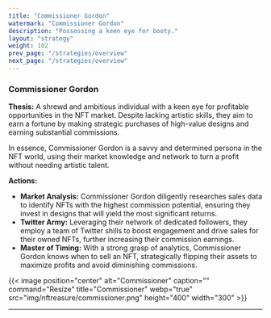 ```yaml
---
title: "Commissioner Gordon"
watermark: "Commissioner Gordon"
description: "Possessing a keen eye for booty."
layout: "strategy"
weight: 102
prev_page: "/strategies/overview"
next_page: "/strategies/overview"
---
```


### Commissioner Gordon

**Thesis:** A shrewd and ambitious individual with a keen eye for profitable opportunities in the NFT market. Despite lacking artistic skills, they aim to earn a fortune by making strategic purchases of high-value designs and earning substantial commissions.

In essence, Commissioner Gordon is a savvy and determined persona in the NFT world, using their market knowledge and network to turn a profit without needing artistic talent.

**Actions:**

- **Market Analysis:** Commissioner Gordon diligently researches sales data to identify NFTs with the highest commission potential, ensuring they invest in designs that will yield the most significant returns.
- **Twitter Army:** Leveraging their network of dedicated followers, they employ a team of Twitter shills to boost engagement and drive sales for their owned NFTs, further increasing their commission earnings.
- **Master of Timing:** With a strong grasp of analytics, Commissioner Gordon knows when to sell an NFT, strategically flipping their assets to maximize profits and avoid diminishing commissions.

{{< image position="center" alt="Commissioner" caption="" command="Resize" title="Commissioner" webp="true" src="img/nftreasure/commissioner.png" height="400" width="300" >}}

---
